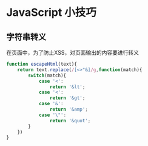 # JavaScript 小技巧

## 字符串转义

在页面中，为了防止XSS，对页面输出的内容要进行转义

```javascript
function escapeHtml(text){
    return text.replace(/[<>"&]/g,function(match){
        switch(match){
            case '<':
                return '&lt';
            case '<':
                return '&gt';
            case '&':
                return '&amp';
            case '\"':
                return '&quot';
        }
    })
}
```